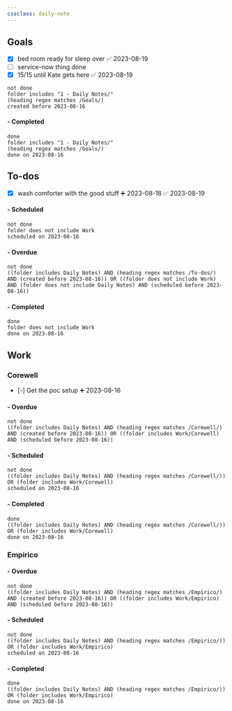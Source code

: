 ```yaml
---
cssclass: daily-note
---
```

## Goals
- [x] bed room ready for sleep over ✅ 2023-08-19
- [ ] service-now thing done
- [x] 15/15 until Kate gets here ✅ 2023-08-19
```tasks
not done
folder includes "1 - Daily Notes/"
(heading regex matches /Goals/)
created before 2023-08-16
```
#### - Completed
```tasks
done
folder includes "1 - Daily Notes/"
(heading regex matches /Goals/)
done on 2023-08-16
```
## To-dos
- [x] wash comforter with the good stuff ➕ 2023-08-18 ✅ 2023-08-19
#### - Scheduled
```tasks
not done
folder does not include Work
scheduled on 2023-08-16
```
#### - Overdue
```tasks
not done
((folder includes Daily Notes) AND (heading regex matches /To-dos/) AND (created before 2023-08-16)) OR ((folder does not include Work) AND (folder does not include Daily Notes) AND (scheduled before 2023-08-16))
```
#### - Completed
```tasks
done
folder does not include Work
done on 2023-08-16
```
## Work
### Corewell
- [-] Get the poc setup ➕ 2023-08-16
#### - Overdue
```tasks
not done
((folder includes Daily Notes) AND (heading regex matches /Corewell/) AND (created before 2023-08-16)) OR ((folder includes Work/Corewell) AND (scheduled before 2023-08-16))
```
#### - Scheduled
```tasks
not done
((folder includes Daily Notes) AND (heading regex matches /Corewell/)) OR (folder includes Work/Corewell)
scheduled on 2023-08-16
```
#### - Completed
```tasks
done
((folder includes Daily Notes) AND (heading regex matches /Corewell/)) OR (folder includes Work/Corewell)
done on 2023-08-16
```
### Empirico

#### - Overdue
```tasks
not done
((folder includes Daily Notes) AND (heading regex matches /Empirico/) AND (created before 2023-08-16)) OR ((folder includes Work/Empirico) AND (scheduled before 2023-08-16))
```
#### - Scheduled
```tasks
not done
((folder includes Daily Notes) AND (heading regex matches /Empirico/)) OR (folder includes Work/Empirico)
scheduled on 2023-08-16
```
#### - Completed
```tasks
done
((folder includes Daily Notes) AND (heading regex matches /Empirico/)) OR (folder includes Work/Empirico)
done on 2023-08-16
```

